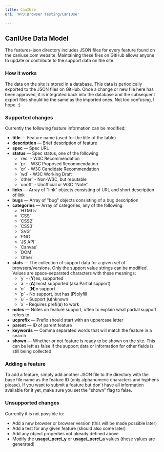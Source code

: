 ```yaml
---
title: CanIUse
uri: 'WPD:Browser Testing/CanIUse'

---
```

## CanIUse Data Model

The features-json directory includes JSON files for every feature found on the caniuse.com website. Maintaining these files on GitHub allows anyone to update or contribute to the support data on the site.

### How it works

The data on the site is stored in a database. This data is periodically exported to the JSON files on GitHub. Once a change or new file here has been approved, it is integrated back into the database and the subsequent export files should be the same as the imported ones. Not too confusing, I hope. :)

### Supported changes

Currently the following feature information can be modified:

-   **title** — Feature name (used for the title of the table)
-   **description** — Brief description of feature
-   **spec** — Spec URL
-   **status** — Spec status, one of the following:
    -   \`rec\` - W3C Recommendation
    -   \`pr\` - W3C Proposed Recommendation
    -   \`cr\` - W3C Candidate Recommendation
    -   \`wd\` - W3C Working Draft
    -   \`other\` - Non-W3C, but reputable
    -   \`unoff\` - Unofficial or W3C "Note"
-   **links** — Array of "link" objects consisting of URL and short description of link
-   **bugs** — Array of "bug" objects consisting of a bug description
-   **categories** — Array of categories, any of the following:
    -   \`HTML5\`
    -   \`CSS\`
    -   \`CSS2\`
    -   \`CSS3\`
    -   \`SVG\`
    -   \`PNG\`
    -   \`JS API\`
    -   \`Canvas\`
    -   \`DOM\`
    -   \`Other\`
-   **stats** — The collection of support data for a given set of browsers/versions. Only the support value strings can be modified. Values are space-separated characters with these meanings:
    -   \`y\` - (**Y**)es, supported
    -   \`a\` - (**A**)lmost supported (aka Partial support)
    -   \`n\` - (**N**)o support
    -   \`p\` - No support, but has (**P**)olyfill
    -   \`u\` - Support (**u**)nknown
    -   \`x\` - Requires prefi(**x**) to work
-   **notes** — Notes on feature support, often to explain what partial support refers to
-   **ucprefix** — Prefix should start with an uppercase letter
-   **parent** — ID of parent feature
-   **keywords** — Comma separated words that will match the feature in a search
-   **shown** — Whether or not feature is ready to be shown on the site. This can be left as false if the support data or information for other fields is still being collected

### Adding a feature

To add a feature, simply add another JSON file to the directory with the base file name as the feature ID (only alphanumeric characters and hyphens please). If you want to submit a feature but don't have all information available for it yet, make sure you set the "shown" flag to false.

### Unsupported changes

Currently it is not possible to:

-   Add a new browser or browser version (this will be made possible later)
-   Add a test for any given feature (should also come later)
-   Add any object properties not already defined above
-   Modify the **usage\\\_perc\\\_y** or **usage\\\_perc\\\_a** values (these values are generated)
